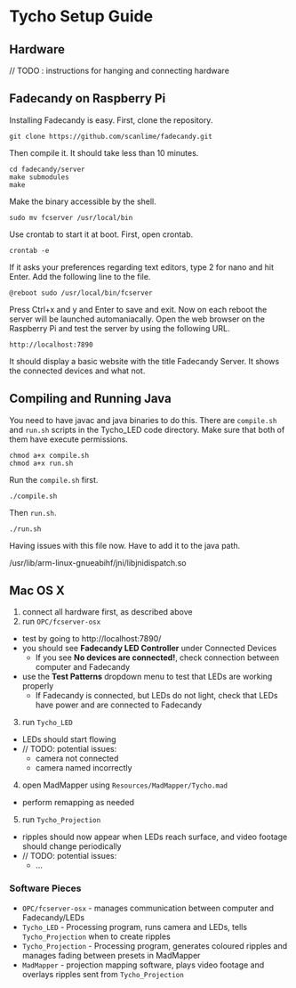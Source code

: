 Tycho Setup Guide
=================

Hardware
--------

// TODO : instructions for hanging and connecting hardware

## Fadecandy on Raspberry Pi 

Installing Fadecandy is easy. First, clone the repository.

```
git clone https://github.com/scanlime/fadecandy.git
```

Then compile it. It should take less than 10 minutes.

```
cd fadecandy/server
make submodules
make
```

Make the binary accessible by the shell.

```
sudo mv fcserver /usr/local/bin
```

Use crontab to start it at boot. First, open crontab.

```
crontab -e
```

If it asks your preferences regarding text editors, type 2 for nano and hit Enter. Add the following line to the file.

```
@reboot sudo /usr/local/bin/fcserver
```

Press Ctrl+x and y and Enter to save and exit. Now on each reboot the server will be launched automaniacally. Open the web browser on the Raspberry Pi and test the server by using the following URL.

```
http://localhost:7890
```

It should display a basic website with the title Fadecandy Server. It shows the connected devices and what not.


## Compiling and Running Java

You need to have javac and java binaries to do this. There are `compile.sh` and `run.sh` scripts in the Tycho_LED code directory. Make sure that both of them have execute permissions.

```
chmod a+x compile.sh
chmod a+x run.sh
```

Run the `compile.sh` first.

```
./compile.sh
```

Then `run.sh`.

```
./run.sh
```

Having issues with this file now. Have to add it to the java path.

/usr/lib/arm-linux-gnueabihf/jni/libjnidispatch.so


## Mac OS X

1. connect all hardware first, as described above
2. run `OPC/fcserver-osx`
  - test by going to http://localhost:7890/
  - you should see **Fadecandy LED Controller** under Connected Devices
    - If you see **No devices are connected!**, check connection between computer and Fadecandy
  - use the **Test Patterns** dropdown menu to test that LEDs are working properly
    - If Fadecandy is connected, but LEDs do not light, check that LEDs have power and are connected to Fadecandy
3. run `Tycho_LED`
  - LEDs should start flowing
  - // TODO: potential issues:
    - camera not connected
    - camera named incorrectly
4. open MadMapper using `Resources/MadMapper/Tycho.mad`
  - perform remapping as needed
5. run `Tycho_Projection`
  - ripples should now appear when LEDs reach surface, and video footage should change periodically
  - // TODO: potential issues:
    - ...

### Software Pieces

- `OPC/fcserver-osx` - manages communication between computer and Fadecandy/LEDs
- `Tycho_LED` - Processing program, runs camera and LEDs, tells `Tycho_Projection` when to create ripples
- `Tycho_Projection` - Processing program, generates coloured ripples and manages fading between presets in MadMapper
- `MadMapper` - projection mapping software, plays video footage and overlays ripples sent from `Tycho_Projection`
